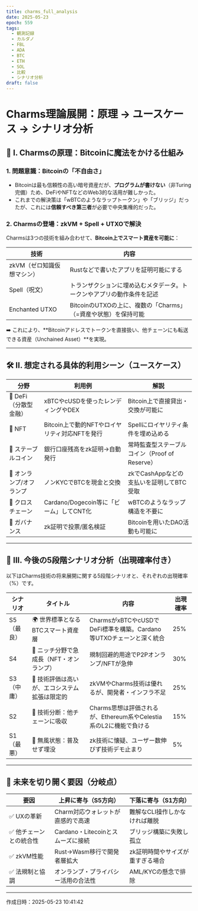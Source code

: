 ```yaml
---
title: charms_full_analysis
date: 2025-05-23
epoch: 559
tags:
  - 観測記録
  - カルダノ
  - FBL
  - ADA
  - BTC
  - ETH
  - SOL
  - 比較
  - シナリオ分析
draft: false
---
```

# Charms理論展開：原理 → ユースケース → シナリオ分析

## 🧠 I. Charmsの原理：Bitcoinに魔法をかける仕組み

### 1. 問題意識：Bitcoinの「不自由さ」
- Bitcoinは最も信頼性の高い暗号資産だが、**プログラムが書けない**（非Turing完備）ため、DeFiやNFTなどのWeb3的な活用が難しかった。
- これまでの解決策は「wBTCのようなラップトークン」や「ブリッジ」だったが、これには**信頼すべき第三者**が必要で中央集権的だった。

### 2. Charmsの登場：zkVM + Spell + UTXOで解決
Charmsは3つの技術を組み合わせて、**Bitcoin上でスマート資産を可能に**：

| 技術 | 内容 |
|------|------|
| zkVM（ゼロ知識仮想マシン） | Rustなどで書いたアプリを証明可能にする |
| Spell（呪文） | トランザクションに埋め込むメタデータ。トークンやアプリの動作条件を記述 |
| Enchanted UTXO | BitcoinのUTXOの上に、複数の「Charms」（=資産や状態）を保持可能 |

➡️ これにより、**Bitcoinアドレスでトークンを直接扱い、他チェーンにも転送できる資産（Unchained Asset）**を実現。

---

## 🛠️ II. 想定される具体的利用シーン（ユースケース）

| 分野 | 利用例 | 解説 |
|------|--------|------|
| 💱 DeFi（分散型金融） | xBTCやcUSDを使ったレンディングやDEX | Bitcoin上で直接貸出・交換が可能に |
| 🎨 NFT | Bitcoin上で動的NFTやロイヤリティ対応NFTを発行 | Spellにロイヤリティ条件を埋め込める |
| 🧾 ステーブルコイン | 銀行口座残高をzk証明→自動発行 | 常時監査型ステーブルコイン（Proof of Reserve） |
| 🏦 オンランプ/オフランプ | ノンKYCでBTCを現金と交換 | zkでCashAppなどの支払いを証明してBTC受取 |
| 🔗 クロスチェーン | Cardano/Dogecoin等に「ビーム」してCNT化 | wBTCのようなラップ構造を不要に |
| 🧪 ガバナンス | zk証明で投票/匿名検証 | Bitcoinを用いたDAO活動も可能に |

---

## 🔮 III. 今後の5段階シナリオ分析（出現確率付き）

以下はCharms技術の将来展開に関する5段階シナリオと、それぞれの出現確率（%）です。

| シナリオ | タイトル | 内容 | 出現確率 |
|----------|----------|------|------------|
| S5（最良） | 🌍 世界標準となるBTCスマート資産層 | CharmsがxBTCやcUSDでDeFi標準を構築。Cardano等UTXOチェーンと深く統合 | 25% |
| S4 | 🚀 ニッチ分野で急成長（NFT・オンランプ） | 規制回避的用途でP2Pオンランプ/NFTが急伸 | 30% |
| S3（中庸） | 🧩 技術評価は高いが、エコシステム拡張は限定的 | zkVMやCharms技術は優れるが、開発者・インフラ不足 | 25% |
| S2 | 🛑 技術分断：他チェーンに吸収 | Charms思想は評価されるが、Ethereum系やCelestia系のL2に機能で負ける | 15% |
| S1（最悪） | 🧊 無風状態：普及せず埋没 | zk技術に懐疑、ユーザー数伸びず技術デモ止まり | 5% |

---

## 🧭 未来を切り開く要因（分岐点）

| 要因 | 上昇に寄与（S5方向） | 下落に寄与（S1方向） |
|------|----------------------|----------------------|
| ✅ UXの革新 | Charm対応ウォレットが直感的で高速 | 難解なCLI操作しかなければ離脱 |
| ✅ 他チェーンとの統合性 | Cardano・Litecoinとスムーズに接続 | ブリッジ構築に失敗し孤立 |
| ✅ zkVM性能 | Rust→Wasm移行で開発者層拡大 | zk証明時間やサイズが重すぎる場合 |
| ✅ 法規制と協調 | オンランプ・プライバシー活用の合法性 | AML/KYCの懸念で排除 |

---

作成日時：2025-05-23 10:41:42